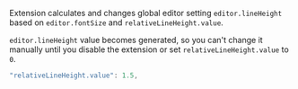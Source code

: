 Extension calculates and changes global editor setting `editor.lineHeight` based on `editor.fontSize` and `relativeLineHeight.value`.

`editor.lineHeight` value becomes generated, so you can't change it manually until you disable the extension or set `relativeLineHeight.value` to `0`.

```js
"relativeLineHeight.value": 1.5,
```

